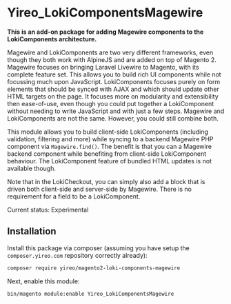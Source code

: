 # Yireo_LokiComponentsMagewire

**This is an add-on package for adding Magewire components to the LokiComponents architecture.**

Magewire and LokiComponents are two very different frameworks, even though they both work with AlpineJS and are added on top
of Magento 2. Magewire focuses on bringing Laravel Livewire to Magento, with its complete feature set. This allows you to
build rich UI components while not focussing much upon JavaScript. LokiComponents focuses purely on form elements that
should be synced with AJAX and which should update other HTML targets on the page. It focuses more on modularity and
extensibility then ease-of-use, even though you could put together a LokiComponent without needing to write JavaScript and
with just a few steps. Magewire and LokiComponents are not the same. However, you could still combine both.

This module allows you to build client-side LokiComponents (including validation, filtering and more) while syncing to a
backend Magewire PHP component via `Magewire.find()`. The benefit is that you can a Magewire backend component while
benefiting from client-side LokiComponent behaviour. The LokiComponent feature of bundled HTML updates is not available though.

Note that in the LokiCheckout, you can simply also add a block that is driven both client-side and server-side by Magewire.
There is no requirement for a field to be a LokiComponent.

Current status: Experimental

## Installation
Install this package via composer (assuming you have setup the `composer.yireo.com` repository correctly already):
```bash
composer require yireo/magento2-loki-components-magewire
```

Next, enable this module:
```bash
bin/magento module:enable Yireo_LokiComponentsMagewire
```

